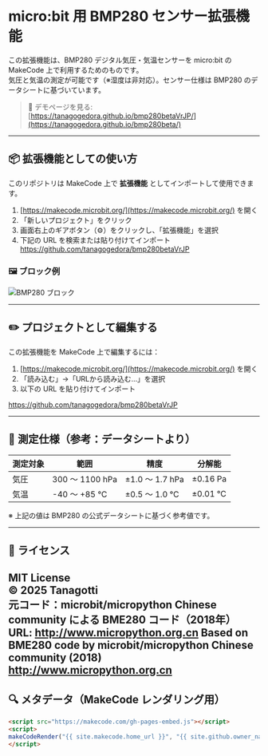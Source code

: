 # micro:bit 用 BMP280 センサー拡張機能

この拡張機能は、BMP280 デジタル気圧・気温センサーを micro:bit の MakeCode 上で利用するためのものです。  
気圧と気温の測定が可能です（※湿度は非対応）。センサー仕様は BMP280 のデータシートに基づいています。

> 🔗 デモページを見る: [https://tanagogedora.github.io/bmp280betaVrJP/](https://tanagogedora.github.io/bmp280beta/)

---

## 📦 拡張機能としての使い方

このリポジトリは MakeCode 上で **拡張機能** としてインポートして使用できます。

1. [https://makecode.microbit.org/](https://makecode.microbit.org/) を開く  
2. 「新しいプロジェクト」をクリック  
3. 画面右上のギアボタン（⚙）をクリックし、「拡張機能」を選択  
4. 下記の URL を検索または貼り付けてインポート  
https://github.com/tanagogedora/bmp280betaVrJP

### 🖼 ブロック例

![BMP280 ブロック](https://github.com/Tanagogedora/bmp280betaVrJP/blob/master/BMP280block.png?raw=true)

---

## ✏️ プロジェクトとして編集する

この拡張機能を MakeCode 上で編集するには：

1. [https://makecode.microbit.org/](https://makecode.microbit.org/) を開く  
2. 「読み込む」→「URLから読み込む…」を選択  
3. 以下の URL を貼り付けてインポート  

https://github.com/tanagogedora/bmp280betaVrJP

---

## 🧪 測定仕様（参考：データシートより）

| 測定対象 | 範囲 | 精度 | 分解能 |
|-----------|------------------|-------------------|--------------------|
| 気圧 | 300 ～ 1100 hPa | ±1.0 ～ 1.7 hPa | ±0.16 Pa |
| 気温 | -40 ～ +85 ℃ | ±0.5 ～ 1.0 ℃ | ±0.01 ℃ |

※ 上記の値は BMP280 の公式データシートに基づく参考値です。

---

## 📝 ライセンス

MIT License  
© 2025 Tanagotti  
元コード：microbit/micropython Chinese community による BME280 コード（2018年）  
URL: http://www.micropython.org.cn
Based on BME280 code by microbit/micropython Chinese community (2018)  
http://www.micropython.org.cn
---

## 🔍 メタデータ（MakeCode レンダリング用）

```html
<script src="https://makecode.com/gh-pages-embed.js"></script>
<script>
makeCodeRender("{{ site.makecode.home_url }}", "{{ site.github.owner_name }}/{{ site.github.repository_name }}");
</script>

